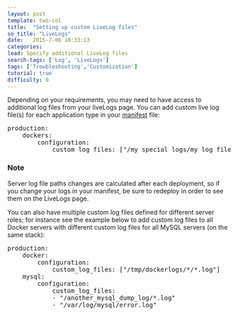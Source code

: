 ```yaml
---
layout: post
template: two-col
title:  "Setting up custom LiveLog files"
so_title: "LiveLogs"
date:   2015-7-06 10:33:13
categories:
lead: Specify additional LiveLog files
search-tags: ['Log', 'LiveLogs']
tags: ['Troubleshooting','Customization']
tutorial: true
difficulty: 0
---
```


Depending on your requirements, you may need to have access to additional log files from your liveLogs page. You can add custom live log file(s) for each application type in your [manifest](http://help.cloud66.com/building-your-stack/building-your-manifest-file) file:

<pre class="prettyprint">
production:   
    dockers:
        configuration:
            custom_log_files: ["/my_special_logs/my_log_file"]                       
</pre>
<div class="notice">
        <h3>Note</h3>
        <p>Server log file paths changes are calculated after each deployment, so if you change your logs in your manifest, be sure to redeploy in order to see them on the LiveLogs page.</p>
</div>

You can also have multiple custom log files defined for different server roles; for instance see the example below to add custom log files to all Docker servers with different custom log files for all MySQL servers (on the same stack):

<pre class="prettyprint">
production:   
    docker:
        configuration:
            custom_log_files: ["/tmp/dockerlogs/*/*.log"]
    mysql:                    
        configuration:
            custom_log_files:
            - "/another_mysql_dump_log/*.log"
            - "/var/log/mysql/error.log"
</pre>